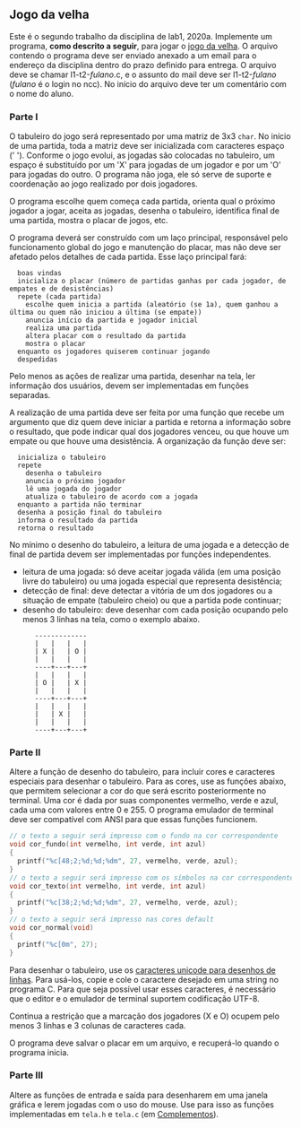 ## Jogo da velha

Este é o segundo trabalho da disciplina de lab1, 2020a. Implemente um programa, **como descrito a seguir**, para jogar o [jogo da velha](https://pt.wikipedia.org/wiki/Jogo_da_velha).
O arquivo contendo o programa deve ser enviado anexado a um email para o endereço da disciplina dentro do prazo definido para entrega. O arquivo deve se chamar l1-t2-*fulano*.c, e o assunto do mail deve ser l1-t2-*fulano* (*fulano* é o login no ncc).
No início do arquivo deve ter um comentário com o nome do aluno.

### Parte I

O tabuleiro do jogo será representado por uma matriz de 3x3 `char`.
No início de uma partida, toda a matriz deve ser inicializada com caracteres espaço (' ').
Conforme o jogo evolui, as jogadas são colocadas no tabuleiro, um espaço é substituído por um 'X' para jogadas de um jogador e por um 'O' para jogadas do outro.
O programa não joga, ele só serve de suporte e coordenação ao jogo realizado por dois jogadores. 

O programa escolhe quem começa cada partida, orienta qual o próximo jogador a jogar, aceita as jogadas, desenha o tabuleiro, identifica final de uma partida, mostra o placar de jogos, etc.

O programa deverá ser construído com um laço principal, responsável pelo funcionamento global do jogo e manutenção do placar, mas não deve ser afetado pelos detalhes de cada partida. Esse laço principal fará:
```
  boas vindas
  inicializa o placar (número de partidas ganhas por cada jogador, de empates e de desistências)
  repete (cada partida)
    escolhe quem inicia a partida (aleatório (se 1a), quem ganhou a última ou quem não iniciou a última (se empate))
    anuncia início da partida e jogador inicial
    realiza uma partida
    altera placar com o resultado da partida
    mostra o placar
  enquanto os jogadores quiserem continuar jogando
  despedidas
```

Pelo menos as ações de realizar uma partida, desenhar na tela, ler informação dos usuários, devem ser implementadas em funções separadas.

A realização de uma partida deve ser feita por uma função que recebe um argumento que diz quem deve iniciar a partida e retorna a informação sobre o resultado, que pode indicar qual dos jogadores venceu, ou que houve um empate ou que houve uma desistência.
A organização da função deve ser:
```
  inicializa o tabuleiro
  repete
    desenha o tabuleiro
    anuncia o próximo jogador
    lê uma jogada do jogador 
    atualiza o tabuleiro de acordo com a jogada
  enquanto a partida não terminar
  desenha a posição final do tabuleiro
  informa o resultado da partida
  retorna o resultado
```
No mínimo o desenho do tabuleiro, a leitura de uma jogada e a detecção de final de partida devem ser implementadas por funções independentes.
- leitura de uma jogada: só deve aceitar jogada válida (em uma posição livre do tabuleiro) ou uma jogada especial que representa desistência;
- detecção de final: deve detectar a vitória de um dos jogadores ou a situação de empate (tabuleiro cheio) ou que a partida pode continuar;
- desenho do tabuleiro: deve desenhar com cada posição ocupando pelo menos 3 linhas na tela, como o exemplo abaixo.
   ```
      -------------
      |   |   |   |
      | X |   | O |
      |   |   |   |
      ----+---+---+
      |   |   |   |
      | O |   | X |
      |   |   |   |
      ----+---+---+
      |   |   |   |
      |   | X |   |
      |   |   |   |
      ----+---+---+
   ```      

### Parte II

Altere a função de desenho do tabuleiro, para incluir cores e caracteres especiais para desenhar o tabuleiro.
Para as cores, use as funções abaixo, que permitem selecionar a cor do que será escrito posteriormente no terminal.
Uma cor é dada por suas componentes vermelho, verde e azul, cada uma com valores entre 0 e 255. O programa emulador de terminal deve ser compatível com ANSI para que essas funções funcionem.
```c
// o texto a seguir será impresso com o fundo na cor correspondente
void cor_fundo(int vermelho, int verde, int azul)
{
  printf("%c[48;2;%d;%d;%dm", 27, vermelho, verde, azul);
}
// o texto a seguir será impresso com os símbolos na cor correspondente
void cor_texto(int vermelho, int verde, int azul)
{
  printf("%c[38;2;%d;%d;%dm", 27, vermelho, verde, azul);
}
// o texto a seguir será impresso nas cores default
void cor_normal(void)
{
  printf("%c[0m", 27);
}
```

Para desenhar o tabuleiro, use os [caracteres unicode para desenhos de linhas](https://en.wikipedia.org/wiki/Box-drawing_character). Para usá-los, copie e cole o caractere desejado em uma string no programa C. Para que seja possível usar esses caracteres, é necessário que o editor e o emulador de terminal suportem codificação UTF-8.

Continua a restrição que a marcação dos jogadores (X e O) ocupem pelo menos 3 linhas e 3 colunas de caracteres cada.

O programa deve salvar o placar em um arquivo, e recuperá-lo quando o programa inicia.

### Parte III

Altere as funções de entrada e saída para desenharem em uma janela gráfica e lerem jogadas com o uso do mouse.
Use para isso as funções implementadas em `tela.h` e `tela.c` (em [Complementos](../Complementos)).
